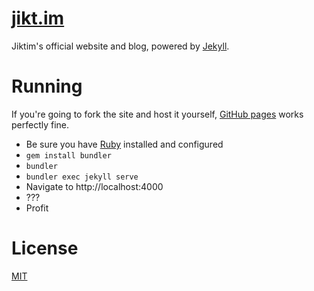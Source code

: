 # [jikt.im][jikt.im]

Jiktim's official website and blog, powered by [Jekyll][jekyll].

# Running

If you're going to fork the site and host it yourself, [GitHub pages][github-pages] works perfectly fine.

- Be sure you have [Ruby][ruby] installed and configured
- `gem install bundler`
- `bundler`
- `bundler exec jekyll serve`
- Navigate to http://localhost:4000
- ???
- Profit

# License

[MIT][license]

[github-pages]: https://pages.github.com/ "GitHub pages lets you host directly from your GitHub repository"
[jekyll]: https://jekyllrb.com "Jekyll is a static site generator"
[ruby]: https://www.ruby-lang.org/en/documentation/installation/ "Guide on how to install Ruby"
[jikt.im]: https://jikt.im "Hyperlink to jikt.im"
[license]: LICENSE "Licensed under the MIT license"
